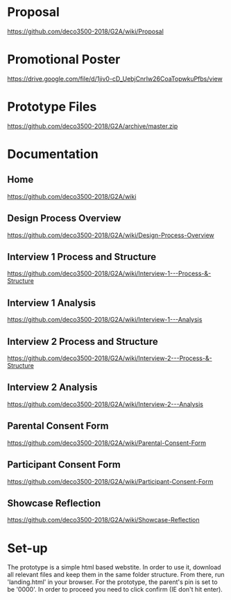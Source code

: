 # Proposal
https://github.com/deco3500-2018/G2A/wiki/Proposal


# Promotional Poster
https://drive.google.com/file/d/1jiv0-cD_UebjCnrIw26CoaTopwkuPfbs/view


# Prototype Files
https://github.com/deco3500-2018/G2A/archive/master.zip

# Documentation

## Home
https://github.com/deco3500-2018/G2A/wiki

## Design Process Overview
https://github.com/deco3500-2018/G2A/wiki/Design-Process-Overview

## Interview 1 Process and Structure
https://github.com/deco3500-2018/G2A/wiki/Interview-1---Process-&-Structure

## Interview 1 Analysis
https://github.com/deco3500-2018/G2A/wiki/Interview-1---Analysis

## Interview 2 Process and Structure
https://github.com/deco3500-2018/G2A/wiki/Interview-2---Process-&-Structure

## Interview 2 Analysis
https://github.com/deco3500-2018/G2A/wiki/Interview-2---Analysis

## Parental Consent Form
https://github.com/deco3500-2018/G2A/wiki/Parental-Consent-Form

## Participant Consent Form
https://github.com/deco3500-2018/G2A/wiki/Participant-Consent-Form

## Showcase Reflection
https://github.com/deco3500-2018/G2A/wiki/Showcase-Reflection

# Set-up
The prototype is a simple html based webstite. In order to use it, download all 
relevant files and keep them in the same folder structure. From there, run 
'landing.html' in your browser. For the prototype, the parent's pin is set to 
be '0000'. In order to proceed you need to click confirm (IE don't hit enter).